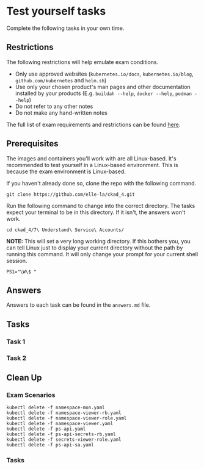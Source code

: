 # Test yourself tasks

Complete the following tasks in your own time.

## Restrictions

The following restrictions will help emulate exam conditions.

- Only use approved websites (`kubernetes.io/docs`, `kubernetes.io/blog`, `github.com/kubernetes` and `helm.sh`)
- Use only your chosen product's man pages and other documentation installed by your products (E.g. `buildah --help`, `docker --help`, `podman --help`)
- Do not refer to any other notes
- Do not make any hand-written notes

The full list of exam requirements and restrictions can be found [here](https://docs.linuxfoundation.org/tc-docs/certification/lf-handbook2/exam-rules-and-policies).

## Prerequisites

The images and containers you'll work with are all Linux-based. It's recommended to test yourself in a Linux-based environment. This is because the exam environment is Linux-based.

If you haven't already done so, clone the repo with the following command.

```
git clone https://github.com/elle-la/ckad_4.git
```

Run the following command to change into the correct directory. The tasks expect your terminal to be in this directory. If it isn't, the answers won't work.

```
cd ckad_4/7\ Understand\ Service\ Accounts/
```

**NOTE:** This will set a very long working directory. If this bothers you, you can tell Linux just to display your current directory without the path by running this command. It will only change your prompt for your current shell session.

```
PS1="\W\$ "
```

## Answers

Answers to each task can be found in the `answers.md` file.

## Tasks

### Task 1


### Task 2

## Clean Up

### Exam Scenarios

```
kubectl delete -f namespace-mon.yaml
kubectl delete -f namespace-viewer-rb.yaml
kubectl delete -f namespace-viewer-role.yaml
kubectl delete -f namespace-viewer.yaml
kubectl delete -f ps-api.yaml
kubectl delete -f ps-api-secrets-rb.yaml
kubectl delete -f secrets-viewer-role.yaml
kubectl delete -f ps-api-sa.yaml
```

### Tasks

```

```
